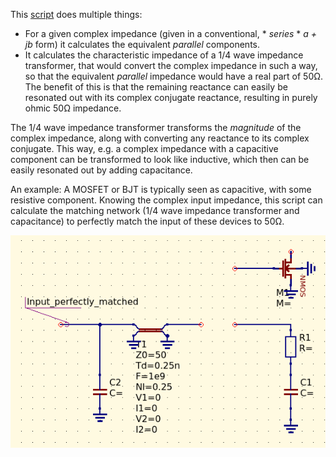 This [script](complexmatching.py) does multiple things:
* For a given complex impedance (given in a conventional, * *series* * *a + jb* form) it calculates the equivalent *parallel* components.
* It calculates the characteristic impedance of a 1/4 wave impedance transformer, that would convert the complex impedance in such a way, so that the equivalent *parallel* impedance would have a real part of 50Ω. The benefit of this is that the remaining reactance can easily be resonated out with its complex conjugate reactance, resulting in purely ohmic 50Ω impedance.

The 1/4 wave impedance transformer transforms the *magnitude* of the complex impedance, along with converting any reactance to its complex conjugate. This way, e.g. a complex impedance with a capacitive component can be transformed to look like inductive, which then can be easily resonated out by adding capacitance.

An example:
A MOSFET or BJT is typically seen as capacitive, with some resistive component. Knowing the complex input impedance, this script can calculate the matching network (1/4 wave impedance transformer and capacitance) to perfectly match the input of these devices to 50Ω.


![complex](complexmatching2.png)


